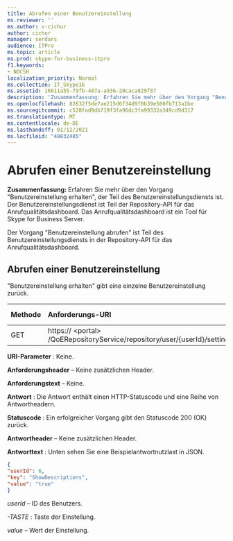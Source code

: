 ```yaml
---
title: Abrufen einer Benutzereinstellung
ms.reviewer: ''
ms.author: v-cichur
author: cichur
manager: serdars
audience: ITPro
ms.topic: article
ms.prod: skype-for-business-itpro
f1.keywords:
- NOCSH
localization_priority: Normal
ms.collection: IT_Skype16
ms.assetid: 16611a55-79fb-487a-a936-20caca829f87
description: 'Zusammenfassung: Erfahren Sie mehr über den Vorgang "Benutzereinstellung erhalten", der Teil des Benutzereinstellungsdiensts ist. Der Benutzereinstellungsdienst ist Teil der Repository-API für das Anrufqualitätsdashboard. Das Anrufqualitätsdashboard ist ein Tool für Skype for Business Server.'
ms.openlocfilehash: 82632f5de7ae215d6f34d9f0b39e500fb713a1be
ms.sourcegitcommit: c528fad9db719f3fa96dc3fa99332a349cd9d317
ms.translationtype: MT
ms.contentlocale: de-DE
ms.lasthandoff: 01/12/2021
ms.locfileid: "49832485"
---
```

# <a name="get-user-setting"></a>Abrufen einer Benutzereinstellung
 
**Zusammenfassung:** Erfahren Sie mehr über den Vorgang "Benutzereinstellung erhalten", der Teil des Benutzereinstellungsdiensts ist. Der Benutzereinstellungsdienst ist Teil der Repository-API für das Anrufqualitätsdashboard. Das Anrufqualitätsdashboard ist ein Tool für Skype for Business Server.
  
Der Vorgang "Benutzereinstellung abrufen" ist Teil des Benutzereinstellungsdiensts in der Repository-API für das Anrufqualitätsdashboard.
  
## <a name="get-user-setting"></a>Abrufen einer Benutzereinstellung

"Benutzereinstellung erhalten" gibt eine einzelne Benutzereinstellung zurück.
  

|**Methode**|**Anforderungs-URI**|**HTTP Version**|
|:-----|:-----|:-----|
|GET  <br/> |https:// \<portal\> /QoERepositoryService/repository/user/{userId}/setting/{key}  <br/> |HTTP/1.1  <br/> |
   
 **URI-Parameter** : Keine.
  
 **Anforderungsheader** – Keine zusätzlichen Header.
  
 **Anforderungstext** – Keine.
  
 **Antwort** : Die Antwort enthält einen HTTP-Statuscode und eine Reihe von Antwortheadern.
  
 **Statuscode** : Ein erfolgreicher Vorgang gibt den Statuscode 200 (OK) zurück.
  
 **Antwortheader** – Keine zusätzlichen Header.
  
 **Antworttext** : Unten sehen Sie eine Beispielantwortnutzlast in JSON.
  
```json
{
"userId": 6,
"key": "ShowDescriptions",
"value": "true"
}
```

 *userId*  – ID des Benutzers.
  
 *-TASTE*  : Taste der Einstellung.
  
 *value*  – Wert der Einstellung.
  

